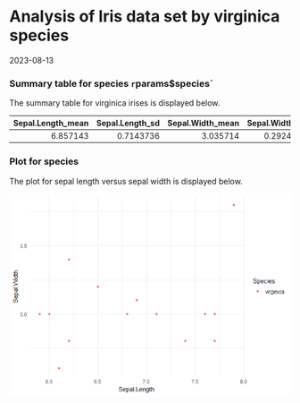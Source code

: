Analysis of Iris data set by virginica species
================
2023-08-13

### Summary table for species `r`params\$species\`

The summary table for virginica irises is displayed below.

| Sepal.Length_mean | Sepal.Length_sd | Sepal.Width_mean | Sepal.Width_sd | Petal.Length_mean | Petal.Length_sd | Petal.Width_mean | Petal.Width_sd |
|------------------:|----------------:|-----------------:|---------------:|------------------:|----------------:|-----------------:|---------------:|
|          6.857143 |       0.7143736 |         3.035714 |      0.2924884 |          5.657143 |       0.6489213 |         1.992857 |      0.2464027 |

### Plot for species

The plot for sepal length versus sepal width is displayed below.

![](report_iris_virginica_files/figure-gfm/unnamed-chunk-3-1.png)<!-- -->
